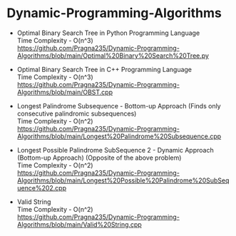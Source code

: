 # Dynamic-Programming-Algorithms
* Optimal Binary Search Tree in Python Programming Language
  <br>Time Complexity - O(n^3) 
  <br>https://github.com/Pragna235/Dynamic-Programming-Algorithms/blob/main/Optimal%20Binary%20Search%20Tree.py
  
* Optimal Binary Search Tree in C++ Programming Language
  <br>Time Complexity - O(n^3)
  <br>https://github.com/Pragna235/Dynamic-Programming-Algorithms/blob/main/OBST.cpp
  
* Longest Palindrome Subsequence - Bottom-up Approach (Finds only consecutive palindromic subsequences)
<br>Time Complexity - O(n^2)
<br>https://github.com/Pragna235/Dynamic-Programming-Algorithms/blob/main/Longest%20Palindrome%20Subsequence.cpp

* Longest Possible Palindrome SubSequence 2 - Dynamic Approach (Bottom-up Approach) (Opposite of the above problem)
<br>Time Complexity - O(n^2)
<br>https://github.com/Pragna235/Dynamic-Programming-Algorithms/blob/main/Longest%20Possible%20Palindrome%20SubSequence%202.cpp

* Valid String 
<br>Time Complexity - O(n^2)
<br>https://github.com/Pragna235/Dynamic-Programming-Algorithms/blob/main/Valid%20String.cpp
